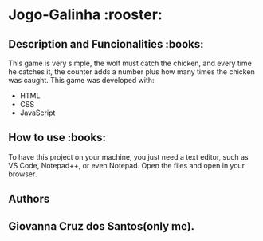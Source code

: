 <h1>Jogo-Galinha :rooster:</h1>

<h2>Description and Funcionalities :books:</h2>
 This game is very simple, the wolf must catch the chicken, and every time he catches it, 
 the counter adds a number plus how many times the chicken was caught. This game was 
 developed with:
<ul>
  <li>HTML</li>
  <li>CSS</li>
  <li>JavaScript</li>

</ul>

<h2>How to use :books:</h2>
To have this project on your machine, you just need a text editor, such as VS Code, Notepad++, or even Notepad. Open the files and open in your browser.

<h2>Authors<h2>
Giovanna Cruz dos Santos(only me).

